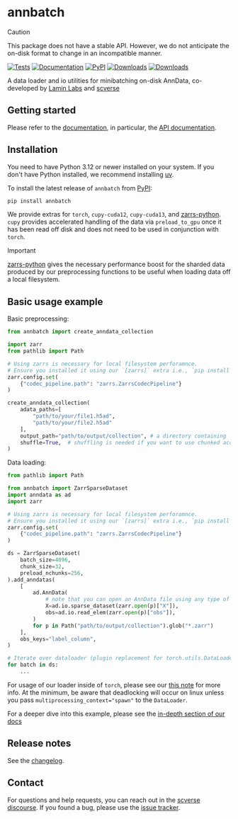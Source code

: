 <!--Links at the top because this document is split for docs home page-->

[uv]: https://github.com/astral-sh/uv

[scverse discourse]: https://discourse.scverse.org/

[issue tracker]: https://github.com/scverse/annbatch/issues

[tests]: https://github.com/scverse/annbatch/actions/workflows/test.yaml

[documentation]: https://annbatch.readthedocs.io

[changelog]: https://annbatch.readthedocs.io/en/latest/changelog.html

[api documentation]: https://annbatch.readthedocs.io/en/latest/api.html

[pypi]: https://pypi.org/project/annbatch

[zarrs-python]: https://zarrs-python.readthedocs.io/

[Lamin Labs]: https://lamin.ai/

[scverse]: https://scverse.org/

[in-depth section of our docs]: https://annbatch.readthedocs.io/en/latest/#in-depth

# annbatch

> [!CAUTION]
> This package does not have a stable API.
  However, we do not anticipate the on-disk format to change in an incompatible manner.

[![Tests][badge-tests]][tests]
[![Documentation][badge-docs]][documentation]
[![PyPI](https://img.shields.io/pypi/v/annbatch.svg)](https://pypi.org/project/annbatch)
[![Downloads](https://static.pepy.tech/badge/annbatch/month)](https://pepy.tech/project/annbatch)
[![Downloads](https://static.pepy.tech/badge/annbatch)](https://pepy.tech/project/annbatch)

[badge-tests]: https://img.shields.io/github/actions/workflow/status/scverse/annbatch/test.yaml?branch=main

[badge-docs]: https://img.shields.io/readthedocs/annbatch

A data loader and io utilities for minibatching on-disk AnnData, co-developed by [Lamin Labs][] and [scverse][]

## Getting started

Please refer to the [documentation][], in particular, the [API documentation][].

## Installation

You need to have Python 3.12 or newer installed on your system.
If you don't have Python installed, we recommend installing [uv][].

To install the latest release of `annbatch` from [PyPI][]:

```bash
pip install annbatch
```

We provide extras for `torch`, `cupy-cuda12`, `cupy-cuda13`, and [zarrs-python][].
`cupy` provides accelerated handling of the data via `preload_to_gpu` once it has been read off disk and does not need to be used in conjunction with `torch`.
> [!IMPORTANT]
> [zarrs-python][] gives the necessary performance boost for the sharded data produced by our preprocessing functions to be useful when loading data off a local filesystem.

## Basic usage example

Basic preprocessing:
```python
from annbatch import create_anndata_collection

import zarr
from pathlib import Path

# Using zarrs is necessary for local filesystem perforamnce.
# Ensure you installed it using our `[zarrs]` extra i.e., `pip install annbatch[zarrs]` to get the right version.
zarr.config.set(
    {"codec_pipeline.path": "zarrs.ZarrsCodecPipeline"}
)

create_anndata_collection(
    adata_paths=[
        "path/to/your/file1.h5ad",
        "path/to/your/file2.h5ad"
    ],
    output_path="path/to/output/collection", # a directory containing `dataset_{i}.zarr`
    shuffle=True,  # shuffling is needed if you want to use chunked access
)
```

Data loading:

```python
from pathlib import Path

from annbatch import ZarrSparseDataset
import anndata as ad
import zarr

# Using zarrs is necessary for local filesystem perforamnce.
# Ensure you installed it using our `[zarrs]` extra i.e., `pip install annbatch[zarrs]` to get the right version.
zarr.config.set(
    {"codec_pipeline.path": "zarrs.ZarrsCodecPipeline"}
)

ds = ZarrSparseDataset(
    batch_size=4096,
    chunk_size=32,
    preload_nchunks=256,
).add_anndatas(
    [
        ad.AnnData(
            # note that you can open an AnnData file using any type of zarr store
            X=ad.io.sparse_dataset(zarr.open(p)["X"]),
            obs=ad.io.read_elem(zarr.open(p)["obs"]),
        )
        for p in Path("path/to/output/collection").glob("*.zarr")
    ],
    obs_keys="label_column",
)

# Iterate over dataloader (plugin replacement for torch.utils.DataLoader)
for batch in ds:
    ...
```

<!--TODO: proper intersphinx and/or migrate note-->

For usage of our loader inside of `torch`, please see our [this note](https://annbatch.readthedocs.io/en/latest/#user-configurable-sampling-strategy) for more info. At the minimum, be aware that deadlocking will occur on linux unless you pass `multiprocessing_context="spawn"` to the `DataLoader`.

<!--HEADER-->

For a deeper dive into this example, please see the [in-depth section of our docs][]

<!--FOOTER-->
## Release notes

See the [changelog][].

## Contact

For questions and help requests, you can reach out in the [scverse discourse][].
If you found a bug, please use the [issue tracker][].
